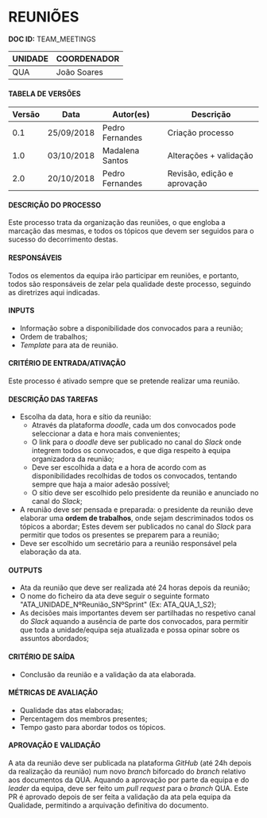 # REUNIÕES

**DOC ID:** TEAM_MEETINGS

| UNIDADE | COORDENADOR |
|---------|-------------|
|   QUA   |João Soares|

#### TABELA DE VERSÕES

| Versão | Data | Autor(es) | Descrição
|---|---|---|---
|0.1 | 25/09/2018 | Pedro Fernandes | Criação processo|
|1.0|03/10/2018|Madalena Santos|Alterações + validação|
|2.0|20/10/2018|Pedro Fernandes|Revisão, edição e aprovação|

#### DESCRIÇÃO DO PROCESSO

Este processo trata da organização das reuniões, o que engloba a marcação das mesmas, e todos os tópicos que devem ser seguidos para o sucesso do decorrimento destas.

#### RESPONSÁVEIS

Todos os elementos da equipa irão participar em reuniões, e portanto, todos são responsáveis de zelar pela qualidade deste processo, seguindo as diretrizes aqui indicadas.

#### INPUTS

* Informação sobre a disponibilidade dos convocados para a reunião;
* Ordem de trabalhos;
* *Template* para ata de reunião.

#### CRITÉRIO DE ENTRADA/ATIVAÇÃO

Este processo é ativado sempre que se pretende realizar uma reunião.

#### DESCRIÇÃO DAS TAREFAS

* Escolha da data, hora e sítio da reunião:
	* Através da plataforma *doodle*, cada um dos convocados pode seleccionar a data e hora mais convenientes;
	* O link para o *doodle* deve ser publicado no canal do *Slack* onde integrem todos os convocados, e que diga respeito à equipa organizadora da reunião;
	* Deve ser escolhida a data e a hora de acordo com as disponibilidades recolhidas de todos os convocados, tentando sempre que haja a maior adesão possível;
	* O sítio deve ser escolhido pelo presidente da reunião e anunciado no canal do *Slack*; 
* A reunião deve ser pensada e preparada: o presidente da reunião deve elaborar uma **ordem de trabalhos**, onde sejam descriminados todos os tópicos a abordar; Estes devem ser publicados no canal do *Slack* para permitir que todos os presentes se preparem para a reunião;
* Deve ser escolhido um secretário para a reunião responsável pela elaboração da ata.

#### OUTPUTS

* Ata da reunião que deve ser realizada até 24 horas depois da reunião;
* O nome do ficheiro da ata deve seguir o seguinte formato "ATA_UNIDADE_NºReunião_SNºSprint" (Ex: ATA_QUA_1_S2);
* As decisões mais importantes devem ser partilhadas no respetivo canal do *Slack* aquando a ausência de parte dos convocados, para permitir que toda a unidade/equipa seja atualizada e possa opinar sobre os assuntos abordados;

#### CRITÉRIO DE SAÍDA

* Conclusão da reunião e a validação da ata elaborada.

#### MÉTRICAS DE AVALIAÇÃO

* Qualidade das atas elaboradas;
* Percentagem dos membros presentes;
* Tempo gasto para abordar todos os tópicos.

#### APROVAÇÃO E VALIDAÇÃO

A ata da reunião deve ser publicada na plataforma *GitHub* (até 24h depois da realização da reunião) num novo *branch* biforcado do *branch* relativo aos documentos da QUA. Aquando a aprovação por parte da equipa e do *leader* da equipa, deve ser feito um *pull request* para o *branch* QUA. Este PR é aprovado depois de ser feita a validação da ata pela equipa da Qualidade, permitindo a arquivação definitiva do documento.